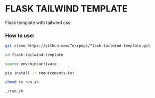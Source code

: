 # FLASK TAILWIND TEMPLATE

Flask template with tailwind css

### How to use:

```bash
git clone https://github.com/Tekipeps/flask-tailwind-template.git

cd flask-tailwind-template

source env/bin/activate

pip install -r requirements.txt

chmod +x run.sh

./run.sh
```
